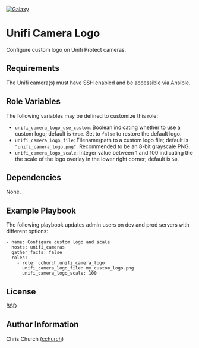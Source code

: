 [![Galaxy](http://img.shields.io/badge/galaxy-cchurch.unifi--camera--logo-blue.svg)](https://galaxy.ansible.com/cchurch/unifi-camera-logo/)

Unifi Camera Logo
=================

Configure custom logo on Unifi Protect cameras.

Requirements
------------

The Unifi camera(s) must have SSH enabled and be accessible via Ansible.

Role Variables
--------------

The following variables may be defined to customize this role:

- `unifi_camera_logo_use_custom`: Boolean indicating whether to use a custom
  logo; default is `true`. Set to `false` to restore the default logo.
- `unifi_camera_logo_file`: Filename/path to a custom logo file; default is
  `"unifi_camera_logo.png"`. Recommended to be an 8-bit grayscale PNG.
- `unifi_camera_logo_scale`: Integer value between 1 and 100 indicating the
  the scale of the logo overlay in the lower right corner; default is `50`.

Dependencies
------------

None.

Example Playbook
----------------

The following playbook updates admin users on dev and prod servers with
different options:

    - name: Configure custom logo and scale
      hosts: unifi_cameras
      gather_facts: false
      roles:
        - role: cchurch.unifi_camera_logo
          unifi_camera_logo_file: my_custom_logo.png
          unifi_camera_logo_scale: 100

License
-------

BSD

Author Information
------------------

Chris Church ([cchurch](https://github.com/cchurch))
